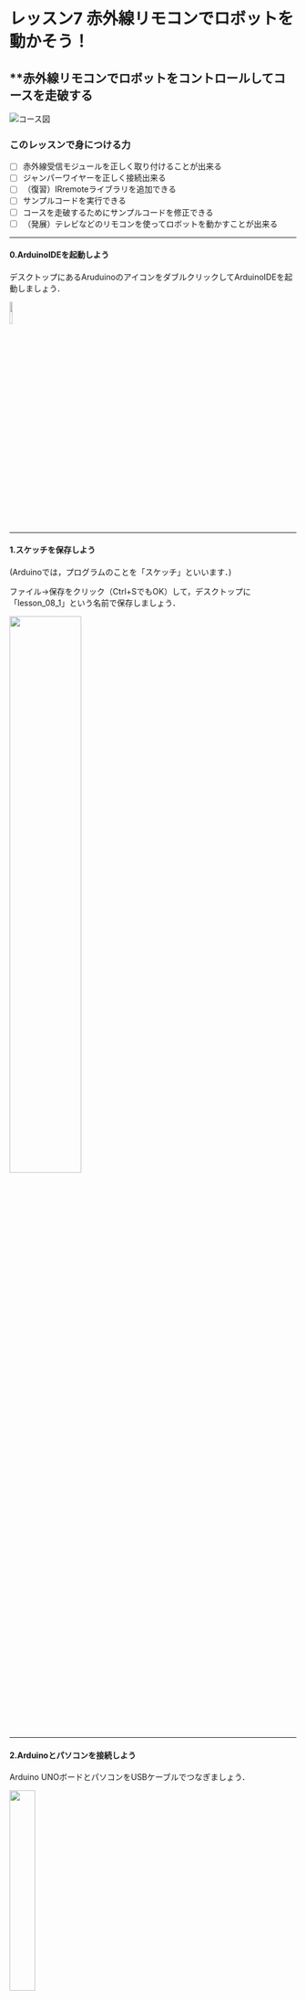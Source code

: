 # レッスン7 赤外線リモコンでロボットを動かそう！

## **赤外線リモコンでロボットをコントロールしてコースを走破する

![コース図](image/course.png)

### このレッスンで身につける力

- [ ] 赤外線受信モジュールを正しく取り付けることが出来る
- [ ] ジャンパーワイヤーを正しく接続出来る
- [ ] （復習）IRremoteライブラリを追加できる
- [ ] サンプルコードを実行できる
- [ ] コースを走破するためにサンプルコードを修正できる
- [ ] （発展）テレビなどのリモコンを使ってロボットを動かすことが出来る

---

#### 0.ArduinoIDEを起動しよう

デスクトップにあるAruduinoのアイコンをダブルクリックしてArduinoIDEを起動しましょう．

<img src="image/ArduinoIDE_icon.png" width="10%">

---

#### 1.スケッチを保存しよう

(Arduinoでは，プログラムのことを「スケッチ」といいます．)

ファイル→保存をクリック（Ctrl+SでもOK）して，デスクトップに「lesson_08_1」という名前で保存しましょう．

<img src="image/ArduinoIDE_save.png" width="50%">

---
#### 2.Arduinoとパソコンを接続しよう

Arduino UNOボードとパソコンをUSBケーブルでつなぎましょう．

<img src="image/Arduino_USBcable.png" width="30%">

【注意】USBを抜き差しするときは向きを確認して，ていねいにあつかうこと．

USBを差したら，ArduinoIDEでボードとシリアルポートを指定しましょう．　　

ツール→ボードをクリックして、Arduino/Genuino UNOをクリックしましょう。　　

次にツール→シリアルポートをクリックして，「COM～（Arduino UNO）」となっているものをクリックしましょう．（COM～の数字は毎回変わります．）

<img src="image/ArduinoIDE_port_setting.png" width="100%">

---

### ミッションチャレンジ

#### 赤外線受信モジュールを作ったロボットに取り付けよう！
上部シャーシ前側に赤外線受信モジュール追加します、取り付けにはプラスチックのM2.5ネジ長10、ピラーとナットで取り付けよう！

<img src="image/assemble.jpg" width="100%">

- [ ] 赤外線受信モジュールを正しく取り付けることが出来る
---

#### ジャンパーワイヤーを正しく接続しよう！
写真の様に赤と黒と白のワイヤーを接続します。
この時今までのレッスンでつないできたワイヤーは外さないでね！

<img src="image/assemble2.jpg" width="70%">  

- [ ] ジャンパーワイヤーを正しく接続出来る
  
---


#### （復習）IRremote**ライブラリ**を追加しよう
Arduinoライブラリとは？
Arduinoライブラリとはプログラムを費やす時間を短縮できたり、難しいプログラムを自分で組まなくても、ライブラリから利用することで効率的に開発ができる優れたものなんだよ！
実際にプログラムをお仕事にしている人たちもライブラリを駆使して、プログラムを作っているよ。
ライブラリをArduinoIDEに追加する方法はいくつかあるけど、今回はGitHubと呼ばれるサイトからzipファイルでインストールする方法をやってみよう！
まずは赤外線受信モジュール用のライブラリのサイトにアクセスしよう！  
↓↓↓↓↓↓↓↓↓↓↓↓↓↓↓↓↓↓↓↓↓↓↓↓  
[IRremote Arduino Library](https://github.com/Arduino-IRremote/Arduino-IRremote)

サイトにアクセスしたら、緑色に書いてあるCodeというボタンを押してみよう。
<img src="image/library1.png" width="100%">  

そうしたら、Download ZIPを押して、ライブラリをダウンロードしよう。

<img src="image/library2.png" width="100%">  

ダウンロードが終わったら、Arduino IDEに戻って
スケッチ→ライブラリをインクルード→ZIP形式のライブラリをインストールを押そう！

<img src="image/library3.png" width="100%"> 

さっきサイトからダウンロードしたライブラリのzipファイルを探して、最後に開くボタンを押すとインクルードできるよ。

<img src="image/library4.png" width="100%"> 

- [ ] （復習）IRremoteライブラリを追加できる


#### サンプルスケッチを実行して、実験してみよう

スケッチに以下のコードをコピー＆ペーストして、スケッチを実行してみよう。

```C++
#include <IRremote.h>  
#define IR_PIN    10 //赤外線レシーバ信号ピンはArduinoピンD 10に接続 
 IRrecv IR(IR_PIN);  //  IRrecvオブジェクトIRリモコンからコードを取得する
 decode_results IRresults;   
#define speedPinR 9    //  RIGHT PWMピン接続MODEL-X ENA
#define RightDirectPin1  12    //右モーター方向ピン1~MODEL-X IN 1
#define RightDirectPin2  11    //右モーター方向ピン2からMODEL-X IN 2
#define speedPinL 6    // 左PWMピン接続MODEL-X ENB
#define LeftDirectPin1  7    //左モーター方向ピン1~MODEL-X IN 3
#define LeftDirectPin2  8   //左モーター方向ピン1~MODEL-X IN 4

 #define IR_ADVANCE       0x00FF18E7       //IRコントローラー 「▲」 ボタンのコード
 #define IR_BACK          0x00FF4AB5       //IRコントローラー 「▼」 ボタンのコード
 #define IR_RIGHT         0x00FF5AA5       //IRコントローラー 「>」 ボタンのコード
 #define IR_LEFT          0x00FF10EF       //IRコントローラー 「<」 ボタンのコード
 #define IR_STOP          0x00FF38C7       //IRコントローラー 「OK」 ボタンのコード
 #define IR_turnsmallleft 0x00FFB04F       //IRコントローラー 「#」 ボタンのコード

enum DN
{ 
  GO_ADVANCE, //前進する
  GO_LEFT, //左折
  GO_RIGHT,//右折
  GO_BACK,//後進する
  STOP_STOP, 
  DEF
}Drive_Num=DEF;

bool stopFlag = true;//停止フラグを設定する
bool JogFlag = false;
uint16_t JogTimeCnt = 0;
uint32_t JogTime=0;
uint8_t motor_update_flag = 0;
/***************モーター制御***************/
void go_Advance(void)  //前進
{
  digitalWrite(RightDirectPin1, HIGH);
  digitalWrite(RightDirectPin2,LOW);
  digitalWrite(LeftDirectPin1,HIGH);
  digitalWrite(LeftDirectPin2,LOW);
  analogWrite(speedPinL,255);
  analogWrite(speedPinR,255);
}
void go_Left(int t=0)  //左折
{
  digitalWrite(RightDirectPin1, HIGH);
  digitalWrite(RightDirectPin2,LOW);
  digitalWrite(LeftDirectPin1,LOW);
  digitalWrite(LeftDirectPin2,HIGH);
  analogWrite(speedPinL,200);
  analogWrite(speedPinR,200);
  delay(t);
}
void go_Right(int t=0)  //右折
{
  digitalWrite(RightDirectPin1, LOW);
  digitalWrite(RightDirectPin2,HIGH);
  digitalWrite(LeftDirectPin1,HIGH);
  digitalWrite(LeftDirectPin2,LOW);
  analogWrite(speedPinL,200);
  analogWrite(speedPinR,200);
  delay(t);
}
void go_Back(int t=0)  //後進
{
  digitalWrite(RightDirectPin1, LOW);
  digitalWrite(RightDirectPin2,HIGH);
  digitalWrite(LeftDirectPin1,LOW);
  digitalWrite(LeftDirectPin2,HIGH);
  analogWrite(speedPinL,255);
  analogWrite(speedPinR,255);
  delay(t);
}
void stop_Stop()    //止まる
{
  digitalWrite(RightDirectPin1, LOW);
  digitalWrite(RightDirectPin2,LOW);
  digitalWrite(LeftDirectPin1,LOW);
  digitalWrite(LeftDirectPin2,LOW);
}

/**************赤外線コードを検出する***************/
void do_IR_Tick()
{
  if(IR.decode(&IRresults))
  {
    if(IRresults.value==IR_ADVANCE)
    {
      Drive_Num=GO_ADVANCE;
    }
    else if(IRresults.value==IR_RIGHT)
    {
       Drive_Num=GO_RIGHT;
    }
    else if(IRresults.value==IR_LEFT)
    {
       Drive_Num=GO_LEFT;
    }
    else if(IRresults.value==IR_BACK)
    {
        Drive_Num=GO_BACK;
    }
    else if(IRresults.value==IR_STOP)
    {
        Drive_Num=STOP_STOP;
    }
    IRresults.value = 0;
    IR.resume();
  }
}

/**************車制御**************/
void do_Drive_Tick()
{
    switch (Drive_Num) 
    {
      case GO_ADVANCE:go_Advance();JogFlag = true;JogTimeCnt = 1;JogTime=millis();break;//GO_ADVANCEコードが検出された場合、次に進みます。
      case GO_LEFT: go_Left();JogFlag = true;JogTimeCnt = 1;JogTime=millis();break;//GO_LEFTコードが検出された場合は、左に曲がります。
      case GO_RIGHT:  go_Right();JogFlag = true;JogTimeCnt = 1;JogTime=millis();break;//GO_RIGHTコードが検出された場合は右に曲がる
      case GO_BACK: go_Back();JogFlag = true;JogTimeCnt = 1;JogTime=millis();break;//GO_BACKコードが検出された場合、逆方向
      case STOP_STOP: stop_Stop();JogTime = 0;break;//stop
      default:break;
    }
    Drive_Num=DEF;
    if(millis()-JogTime>=200)
    {
      JogTime=millis();
      if(JogFlag == true) 
      {
        stopFlag = false;
        if(JogTimeCnt <= 0) 
        {
          JogFlag = false; stopFlag = true;
        }
        JogTimeCnt--;
      }
      if(stopFlag == true) 
      {
        JogTimeCnt=0;
        stop_Stop();
      }
    }
}

void setup()
{
  pinMode(RightDirectPin1, OUTPUT); 
  pinMode(RightDirectPin2, OUTPUT); 
  pinMode(speedPinL, OUTPUT);  
  pinMode(LeftDirectPin1, OUTPUT);
  pinMode(LeftDirectPin2, OUTPUT); 
  pinMode(speedPinR, OUTPUT); 
  stop_Stop();

  pinMode(IR_PIN, INPUT); 
  digitalWrite(IR_PIN, HIGH);  
  IR.enableIRIn();       
}


void loop()
{
  do_IR_Tick();
  do_Drive_Tick();
}
```

今までのレッスンを参考にスケッチをArduinoに書き込もう！
書き込みが終わったら、ロボットを起動してみよう

ロボットを起動したらリモコンで操縦してみよう！

操縦の仕方↓↓↓↓↓↓↓↓↓↓↓↓↓↓↓↓↓↓↓↓↓↓↓↓↓↓↓↓↓↓↓

赤外線リモコン“▲”前進ボタン

赤外線リモコン▼” 後進ボタン

赤外線リモコン“►”右折ボタン

赤外線リモコン“◄” 左折ボタン

赤外線リモコン“OK”ストップボタン

赤外線リモコン“#”小さい左折 ボタン

<img src="image/controller.jpg" width="70%"> 

- [ ] サンプルコードを実行できる

---

#### コースを走破しよう！

今回は下図のような迷路を今までスタートから中間地点を通ってゴールしてもらうよ。
リモコンでうまく操作してゴールできるかな。
![コース図](image/course.png)



- [ ] コースを走破するためにサンプルコードを修正できる


#### （発展）テレビなどのリモコンを使ってロボットを動かしてみよう！


今回使ったサンプルコードの上の範囲を見てみよう。

```C++
 #define IR_ADVANCE       0x00FF18E7       //IRコントローラー 「▲」 ボタンのコード
 #define IR_BACK          0x00FF4AB5       //IRコントローラー 「▼」 ボタンのコード
 #define IR_RIGHT         0x00FF5AA5       //IRコントローラー 「>」 ボタンのコード
 #define IR_LEFT          0x00FF10EF       //IRコントローラー 「<」 ボタンのコード
 #define IR_STOP          0x00FF38C7       //IRコントローラー 「OK」 ボタンのコード
 #define IR_turnsmallleft 0x00FFB04F       //IRコントローラー 「#」 ボタンのコード
```
真ん中あたりに変な数字と文字が混ざった文字が書いてあることを確認しよう！

「0x00FF18E7」とか「0x00FF10EF」のような文字だよ。

これらはリモコンのボタンから赤外線センサから出る文字だよ。

だから「１」とか「２」とかを押すと別な文字情報がリモコンから出てくるんだよ！

豆知識になるけど、身の回りにあるテレビやエアコンのリモコンのボタンも今回使っているリモコンと同じようにボタンを押すといろんな文字情報を発信するんだよ。

これを利用してテレビやエアコンのリモコンを利用してロボットを動かしてみよう！

まずはこのようなリモコンを用意しよう！

<img src="image/remotecontrol.jpg" width="70%"> 

用意してもらったんだけど、これらのリモコンのボタンからどんな文字が出てるかがわからないと思うんだ。

だから次のサンプルコードを使って調べてみよう！

```C++
#include <IRremote.h>
int input_pin = 10; //connect D10 to IR receiver S pin
IRrecv irrecv(input_pin);
decode_results signals;
void setup()
{
	Serial.begin(9600);
	irrecv.enableIRIn(); // enable input from IR receiver
}
void loop() {
if (irrecv.decode(&signals)) {
		Serial.println(signals.value, HEX);
		irrecv.resume(); // get the next signal
	}
}
```

今までのレッスンを参考にスケッチをArduinoに書き込もう！

書き込みが終わったら、ツール→シリアルモニタをクリックしてみよう。

そうするとボタンを押すといろんな文字が出てくると思うんだ。

この文字たちを最初のサンプルコードに利用するよ。

今回使ったサンプルコードの上の範囲をもう一度見てみよう。

```C++
 #define IR_ADVANCE       0x00FF18E7       //IRコントローラー 「▲」 ボタンのコード
 #define IR_BACK          0x00FF4AB5       //IRコントローラー 「▼」 ボタンのコード
 #define IR_RIGHT         0x00FF5AA5       //IRコントローラー 「>」 ボタンのコード
 #define IR_LEFT          0x00FF10EF       //IRコントローラー 「<」 ボタンのコード
 #define IR_STOP          0x00FF38C7       //IRコントローラー 「OK」 ボタンのコード
 #define IR_turnsmallleft 0x00FFB04F       //IRコントローラー 「#」 ボタンのコード
```
こんな感じだったんだと思うけど変な文字が書いてあると思うんだ。

用意してもらったリモコンから出てきた文字と入れ替えることでロボットが動くようになるよ。

文字を入れ替えたらもう一度ロボットを動かしてみよう！

動いたらコントローラの入れ替えが成功したことになるよ。

- [ ] （発展）テレビなどのリモコンを使ってロボットを動かすことが出来る

### まとめ

リモコンのボタンを押すと赤外線の文字情報が出力される。

出力された情報を今回ロボットに取り付けた赤外線センサが読み取ることでロボットが動く。


### 出来たことをチェックしよう

- [ ] 赤外線受信モジュールを正しく取り付けることが出来る
- [ ] ジャンパーワイヤーを正しく接続出来る
- [ ] （復習）IRremoteライブラリを追加できる
- [ ] サンプルコードを実行できる
- [ ] コースを走破するためにサンプルコードを修正できる
- [ ] （発展）テレビなどのリモコンを使ってロボットを動かすことが出来る
